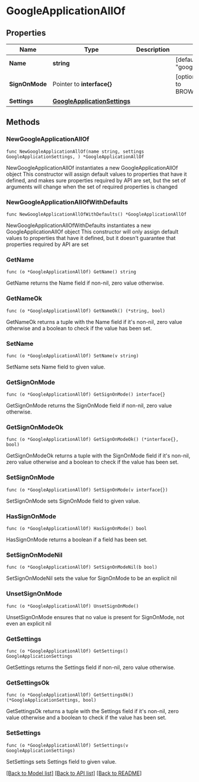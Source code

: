 # GoogleApplicationAllOf

## Properties

Name | Type | Description | Notes
------------ | ------------- | ------------- | -------------
**Name** | **string** |  | [default to "google"]
**SignOnMode** | Pointer to **interface{}** |  | [optional] [default to BROWSER_PLUGIN]
**Settings** | [**GoogleApplicationSettings**](GoogleApplicationSettings.md) |  | 

## Methods

### NewGoogleApplicationAllOf

`func NewGoogleApplicationAllOf(name string, settings GoogleApplicationSettings, ) *GoogleApplicationAllOf`

NewGoogleApplicationAllOf instantiates a new GoogleApplicationAllOf object
This constructor will assign default values to properties that have it defined,
and makes sure properties required by API are set, but the set of arguments
will change when the set of required properties is changed

### NewGoogleApplicationAllOfWithDefaults

`func NewGoogleApplicationAllOfWithDefaults() *GoogleApplicationAllOf`

NewGoogleApplicationAllOfWithDefaults instantiates a new GoogleApplicationAllOf object
This constructor will only assign default values to properties that have it defined,
but it doesn't guarantee that properties required by API are set

### GetName

`func (o *GoogleApplicationAllOf) GetName() string`

GetName returns the Name field if non-nil, zero value otherwise.

### GetNameOk

`func (o *GoogleApplicationAllOf) GetNameOk() (*string, bool)`

GetNameOk returns a tuple with the Name field if it's non-nil, zero value otherwise
and a boolean to check if the value has been set.

### SetName

`func (o *GoogleApplicationAllOf) SetName(v string)`

SetName sets Name field to given value.


### GetSignOnMode

`func (o *GoogleApplicationAllOf) GetSignOnMode() interface{}`

GetSignOnMode returns the SignOnMode field if non-nil, zero value otherwise.

### GetSignOnModeOk

`func (o *GoogleApplicationAllOf) GetSignOnModeOk() (*interface{}, bool)`

GetSignOnModeOk returns a tuple with the SignOnMode field if it's non-nil, zero value otherwise
and a boolean to check if the value has been set.

### SetSignOnMode

`func (o *GoogleApplicationAllOf) SetSignOnMode(v interface{})`

SetSignOnMode sets SignOnMode field to given value.

### HasSignOnMode

`func (o *GoogleApplicationAllOf) HasSignOnMode() bool`

HasSignOnMode returns a boolean if a field has been set.

### SetSignOnModeNil

`func (o *GoogleApplicationAllOf) SetSignOnModeNil(b bool)`

 SetSignOnModeNil sets the value for SignOnMode to be an explicit nil

### UnsetSignOnMode
`func (o *GoogleApplicationAllOf) UnsetSignOnMode()`

UnsetSignOnMode ensures that no value is present for SignOnMode, not even an explicit nil
### GetSettings

`func (o *GoogleApplicationAllOf) GetSettings() GoogleApplicationSettings`

GetSettings returns the Settings field if non-nil, zero value otherwise.

### GetSettingsOk

`func (o *GoogleApplicationAllOf) GetSettingsOk() (*GoogleApplicationSettings, bool)`

GetSettingsOk returns a tuple with the Settings field if it's non-nil, zero value otherwise
and a boolean to check if the value has been set.

### SetSettings

`func (o *GoogleApplicationAllOf) SetSettings(v GoogleApplicationSettings)`

SetSettings sets Settings field to given value.



[[Back to Model list]](../README.md#documentation-for-models) [[Back to API list]](../README.md#documentation-for-api-endpoints) [[Back to README]](../README.md)


